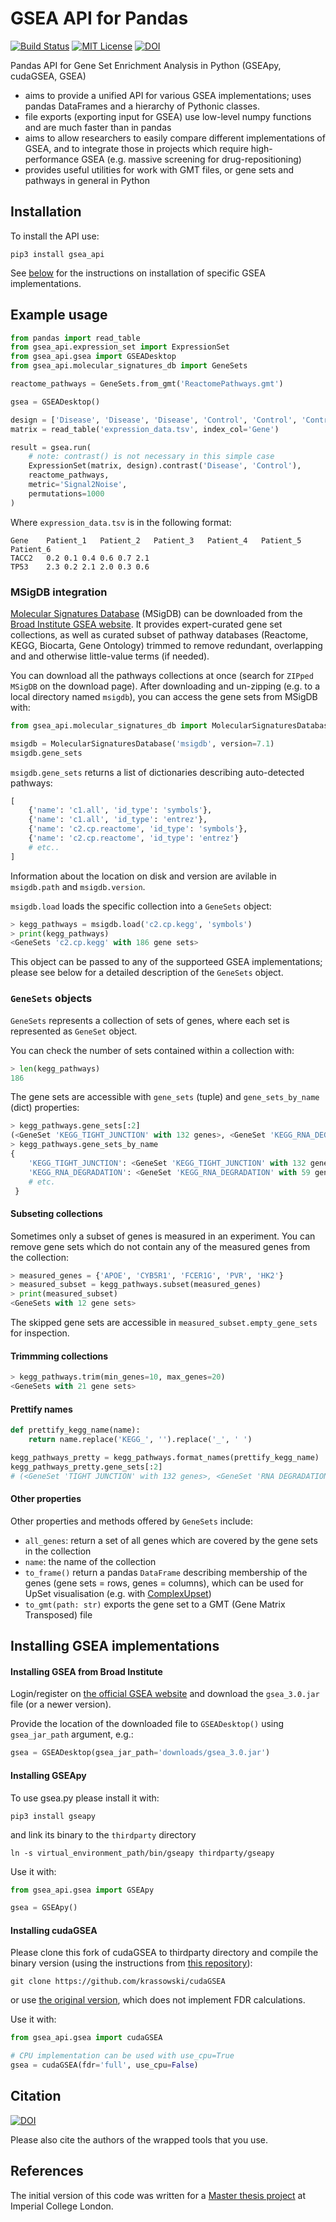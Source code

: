 # GSEA API for Pandas
[![Build Status](https://travis-ci.com/krassowski/gsea-api.svg?branch=master)](https://travis-ci.com/krassowski/gsea-api) 
[![MIT License](https://img.shields.io/badge/license-MIT-blue.svg?style=flat)](http://choosealicense.com/licenses/mit/)
[![DOI](https://zenodo.org/badge/188071398.svg)](https://zenodo.org/badge/latestdoi/188071398)

Pandas API for Gene Set Enrichment Analysis in Python (GSEApy, cudaGSEA, GSEA)

- aims to provide a unified API for various GSEA implementations; uses pandas DataFrames and a hierarchy of Pythonic classes.
- file exports (exporting input for GSEA) use low-level numpy functions and are much faster than in pandas
- aims to allow researchers to easily compare different implementations of GSEA, and to integrate those in projects which require high-performance GSEA (e.g. massive screening for drug-repositioning)
- provides useful utilities for work with GMT files, or gene sets and pathways in general in Python


## Installation

To install the API use:
```
pip3 install gsea_api
```

See [below](#Installing-GSEA-implementations) for the instructions on installation of specific GSEA implementations.

## Example usage

```python
from pandas import read_table
from gsea_api.expression_set import ExpressionSet
from gsea_api.gsea import GSEADesktop
from gsea_api.molecular_signatures_db import GeneSets

reactome_pathways = GeneSets.from_gmt('ReactomePathways.gmt')

gsea = GSEADesktop()

design = ['Disease', 'Disease', 'Disease', 'Control', 'Control', 'Control']
matrix = read_table('expression_data.tsv', index_col='Gene')

result = gsea.run(
    # note: contrast() is not necessary in this simple case
    ExpressionSet(matrix, design).contrast('Disease', 'Control'),
    reactome_pathways,
    metric='Signal2Noise',
    permutations=1000
)
```


Where `expression_data.tsv` is in the following format:

```
Gene	Patient_1	Patient_2	Patient_3	Patient_4	Patient_5	Patient_6
TACC2	0.2	0.1	0.4	0.6	0.7	2.1
TP53	2.3	0.2	2.1	2.0	0.3	0.6
```

### MSigDB integration

[Molecular Signatures Database](https://www.gsea-msigdb.org/gsea/msigdb/index.jsp) (MSigDB) can be downloaded from the [Broad Institute GSEA website](https://www.gsea-msigdb.org/gsea/downloads.jsp). It provides expert-curated gene set collections, as well as curated subset of pathway databases (Reactome, KEGG, Biocarta, Gene Ontology) trimmed to remove redundant, overlapping and and otherwise little-value terms (if needed).

You can download all the pathways collections at once (search for `ZIPped MSigDB` on the download page). After downloading and un-zipping (e.g. to a local directory named `msigdb`), you can access the gene sets from MSigDB with:

```python
from gsea_api.molecular_signatures_db import MolecularSignaturesDatabase

msigdb = MolecularSignaturesDatabase('msigdb', version=7.1)
msigdb.gene_sets
```

`msigdb.gene_sets` returns a list of dictionaries describing auto-detected pathways:

```python
[
    {'name': 'c1.all', 'id_type': 'symbols'},
    {'name': 'c1.all', 'id_type': 'entrez'},
    {'name': 'c2.cp.reactome', 'id_type': 'symbols'},
    {'name': 'c2.cp.reactome', 'id_type': 'entrez'}
    # etc..
]
```

Information about the location on disk and version are avilable in `msigdb.path` and `msigdb.version`.

`msigdb.load` loads the specific collection into a `GeneSets` object:

```python
> kegg_pathways = msigdb.load('c2.cp.kegg', 'symbols')
> print(kegg_pathways)
<GeneSets 'c2.cp.kegg' with 186 gene sets>
```

This object can be passed to any of the supporteed GSEA implementations; please see below for a detailed description of the `GeneSets` object.

### `GeneSets` objects

`GeneSets` represents a collection of sets of genes, where each set is represented as `GeneSet` object.

You can check the number of sets contained within a collection with:

```python
> len(kegg_pathways)
186
```

The gene sets are accessible with `gene_sets` (tuple) and `gene_sets_by_name` (dict) properties:

```python
> kegg_pathways.gene_sets[:2]
(<GeneSet 'KEGG_TIGHT_JUNCTION' with 132 genes>, <GeneSet 'KEGG_RNA_DEGRADATION' with 59 genes>)
> kegg_pathways.gene_sets_by_name
{
    'KEGG_TIGHT_JUNCTION': <GeneSet 'KEGG_TIGHT_JUNCTION' with 132 genes>,
    'KEGG_RNA_DEGRADATION': <GeneSet 'KEGG_RNA_DEGRADATION' with 59 genes>
    # etc.
 }
```

#### Subseting collections

Sometimes only a subset of genes is measured in an experiment. You can remove gene sets which do not contain any of the measured genes from the collection:

```python
> measured_genes = {'APOE', 'CYB5R1', 'FCER1G', 'PVR', 'HK2'}
> measured_subset = kegg_pathways.subset(measured_genes)
> print(measured_subset)
<GeneSets with 12 gene sets>
```

The skipped gene sets are accessible in `measured_subset.empty_gene_sets` for inspection.

#### Trimmming collections

```python
> kegg_pathways.trim(min_genes=10, max_genes=20)
<GeneSets with 21 gene sets>
```

#### Prettify names

```python
def prettify_kegg_name(name):
    return name.replace('KEGG_', '').replace('_', ' ')

kegg_pathways_pretty = kegg_pathways.format_names(prettify_kegg_name)
kegg_pathways_pretty.gene_sets[:2]
# (<GeneSet 'TIGHT JUNCTION' with 132 genes>, <GeneSet 'RNA DEGRADATION' with 59 genes>)
```

#### Other properties

Other properties and methods offered by `GeneSets` include:
   - `all_genes`: return a set of all genes which are covered by the gene sets in the collection
   - `name`: the name of the collection
   - `to_frame()` return a pandas `DataFrame` describing membership of the genes (gene sets = rows, genes = columns), which can be used for UpSet visualisation (e.g. with [ComplexUpset](https://github.com/krassowski/complex-upset))
   - `to_gmt(path: str)` exports the gene set to a GMT (Gene Matrix Transposed) file

## Installing GSEA implementations

#### Installing GSEA from Broad Institute

Login/register on [the official GSEA website](http://software.broadinstitute.org/gsea/login.jsp) and download the `gsea_3.0.jar` file (or a newer version).

Provide the location of the downloaded file to `GSEADesktop()` using `gsea_jar_path` argument, e.g.:

```python
gsea = GSEADesktop(gsea_jar_path='downloads/gsea_3.0.jar')
```

#### Installing GSEApy

To use gsea.py please install it with:

```
pip3 install gseapy
```

and link its binary to the `thirdparty` directory
```
ln -s virtual_environment_path/bin/gseapy thirdparty/gseapy
```


Use it with:

```python
from gsea_api.gsea import GSEApy

gsea = GSEApy()
```

#### Installing cudaGSEA

Please clone this fork of cudaGSEA to thirdparty directory and compile the binary version (using the instructions from [this repository](https://github.com/krassowski/cudaGSEA)):

```
git clone https://github.com/krassowski/cudaGSEA
```

or use [the original version](https://github.com/gravitino/cudaGSEA), which does not implement FDR calculations.

Use it with:

```python
from gsea_api.gsea import cudaGSEA

# CPU implementation can be used with use_cpu=True
gsea = cudaGSEA(fdr='full', use_cpu=False)
```

## Citation

[![DOI](https://zenodo.org/badge/188071398.svg)](https://zenodo.org/badge/latestdoi/188071398)

Please also cite the authors of the wrapped tools that you use.


## References

The initial version of this code was written for a [Master thesis project](https://github.com/krassowski/drug-disease-profile-matching) at Imperial College London.
